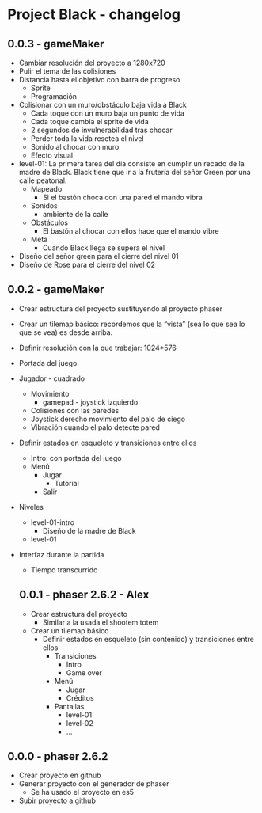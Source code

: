 # Project Black - changelog

## 0.0.3 - gameMaker

+ Cambiar resolución del proyecto a 1280x720
+ Pulir el tema de las colisiones
+ Distancia hasta el objetivo con barra de progreso
  + Sprite
  + Programación
+ Colisionar con un muro/obstáculo baja vida a Black
  + Cada toque con un muro baja un punto de vida
  + Cada toque cambia el sprite de vida
  + 2 segundos de invulnerabilidad tras chocar
  + Perder toda la vida resetea el nivel
  + Sonido al chocar con muro
  + Efecto visual
+ level-01: La primera tarea del día consiste en cumplir un recado de la madre de Black. Black tiene que ir a la frutería del señor Green por una calle peatonal.
  + Mapeado
    + Si el bastón choca con una pared el mando vibra
  + Sonidos
    + ambiente de la calle
  + Obstáculos
    + El bastón al chocar con ellos hace que el mando vibre
  + Meta
    + Cuando Black llega se supera el nivel
+ Diseño del señor green para el cierre del nivel 01
+ Diseño de Rose para el cierre del nivel 02

## 0.0.2 - gameMaker

+ Crear estructura del proyecto sustituyendo al proyecto phaser
+ Crear un tilemap básico: recordemos que la “vista” (sea lo que sea lo que se vea) es desde arriba.
+ Definir resolución con la que trabajar: 1024*576
+ Portada del juego
+ Jugador - cuadrado
  + Movimiento
    + gamepad - joystick izquierdo
  + Colisiones con las paredes
  + Joystick derecho movimiento del palo de ciego
  + Vibración cuando el palo detecte pared

+ Definir estados en esqueleto y transiciones entre ellos
  + Intro: con portada del juego
  + Menú
    + Jugar
      + Tutorial
    + Salir
+ Niveles
  + level-01-intro
    + Diseño de la madre de Black
  + level-01
+ Interfaz durante la partida
  + Tiempo transcurrido

  ## 0.0.1 - phaser 2.6.2 - Alex
  + Crear estructura del proyecto
    + Similar a la usada el shootem totem
  + Crear un tilemap básico
    + Definir estados en esqueleto (sin contenido) y
    transiciones entre ellos
      + Transiciones
        + Intro
        + Game over
      + Menú
        + Jugar
        + Créditos
      + Pantallas
        + level-01
        + level-02
        + …

## 0.0.0 - phaser 2.6.2
+ Crear proyecto en github
+ Generar proyecto con el generador de phaser
  + Se ha usado el proyecto en es5
+ Subir proyecto a github
